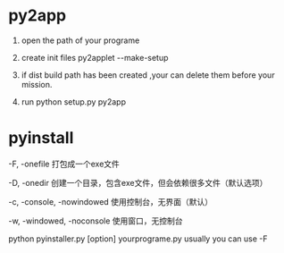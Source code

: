 # py2app

1. open the path of your programe
2. create init files 
   py2applet --make-setup   

3. if dist build path has been created ,your can delete them before your mission.
4. run 
   python setup.py py2app


# pyinstall 

-F, -onefile 打包成一个exe文件

-D, -onedir 创建一个目录，包含exe文件，但会依赖很多文件（默认选项）

-c, -console, -nowindowed 使用控制台，无界面（默认）

-w, -windowed, -noconsole 使用窗口，无控制台

python pyinstaller.py [option] yourprograme.py
  usually you can use -F 
